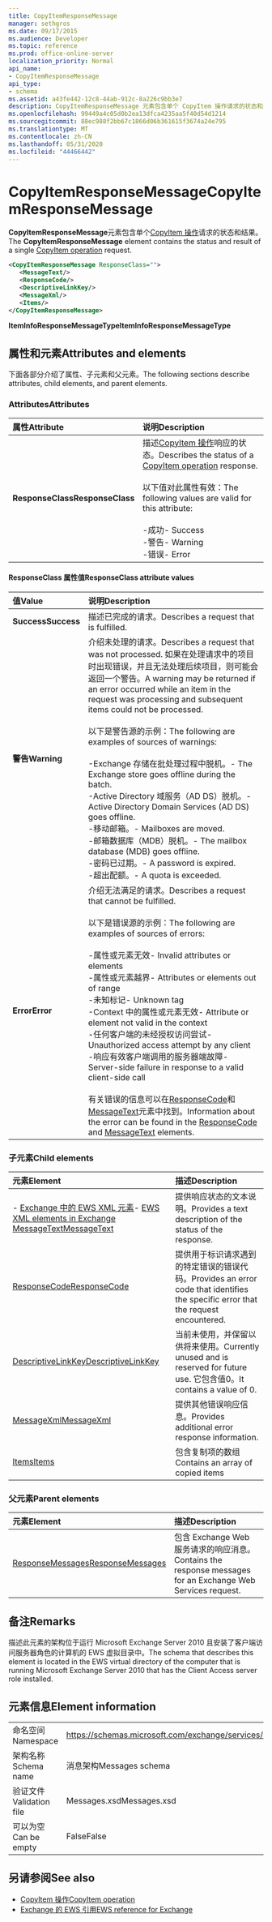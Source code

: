 ```yaml
---
title: CopyItemResponseMessage
manager: sethgros
ms.date: 09/17/2015
ms.audience: Developer
ms.topic: reference
ms.prod: office-online-server
localization_priority: Normal
api_name:
- CopyItemResponseMessage
api_type:
- schema
ms.assetid: a43fe442-12c8-44ab-912c-8a226c9bb3e7
description: CopyItemResponseMessage 元素包含单个 CopyItem 操作请求的状态和结果。
ms.openlocfilehash: 99449a4c05d0b2ea13dfca4235aa5f40d54d1214
ms.sourcegitcommit: 88ec988f2bb67c1866d06b361615f3674a24e795
ms.translationtype: MT
ms.contentlocale: zh-CN
ms.lasthandoff: 05/31/2020
ms.locfileid: "44466442"
---
```

# <a name="copyitemresponsemessage"></a><span data-ttu-id="3740b-103">CopyItemResponseMessage</span><span class="sxs-lookup"><span data-stu-id="3740b-103">CopyItemResponseMessage</span></span>

<span data-ttu-id="3740b-104">**CopyItemResponseMessage**元素包含单个[CopyItem 操作](copyitem-operation.md)请求的状态和结果。</span><span class="sxs-lookup"><span data-stu-id="3740b-104">The **CopyItemResponseMessage** element contains the status and result of a single [CopyItem operation](copyitem-operation.md) request.</span></span> 
  
```xml
<CopyItemResponseMessage ResponseClass="">
   <MessageText/>
   <ResponseCode/>
   <DescriptiveLinkKey/>
   <MessageXml/>
   <Items/>
</CopyItemResponseMessage>
```

 <span data-ttu-id="3740b-105">**ItemInfoResponseMessageType**</span><span class="sxs-lookup"><span data-stu-id="3740b-105">**ItemInfoResponseMessageType**</span></span>
## <a name="attributes-and-elements"></a><span data-ttu-id="3740b-106">属性和元素</span><span class="sxs-lookup"><span data-stu-id="3740b-106">Attributes and elements</span></span>

<span data-ttu-id="3740b-107">下面各部分介绍了属性、子元素和父元素。</span><span class="sxs-lookup"><span data-stu-id="3740b-107">The following sections describe attributes, child elements, and parent elements.</span></span>
  
### <a name="attributes"></a><span data-ttu-id="3740b-108">Attributes</span><span class="sxs-lookup"><span data-stu-id="3740b-108">Attributes</span></span>

|<span data-ttu-id="3740b-109">**属性**</span><span class="sxs-lookup"><span data-stu-id="3740b-109">**Attribute**</span></span>|<span data-ttu-id="3740b-110">**说明**</span><span class="sxs-lookup"><span data-stu-id="3740b-110">**Description**</span></span>|
|:-----|:-----|
|<span data-ttu-id="3740b-111">**ResponseClass**</span><span class="sxs-lookup"><span data-stu-id="3740b-111">**ResponseClass**</span></span> <br/> | <span data-ttu-id="3740b-112">描述[CopyItem 操作](copyitem-operation.md)响应的状态。</span><span class="sxs-lookup"><span data-stu-id="3740b-112">Describes the status of a [CopyItem operation](copyitem-operation.md) response.</span></span><br/><br/><span data-ttu-id="3740b-113">以下值对此属性有效：</span><span class="sxs-lookup"><span data-stu-id="3740b-113">The following values are valid for this attribute:</span></span><br/><br/><span data-ttu-id="3740b-114">-成功</span><span class="sxs-lookup"><span data-stu-id="3740b-114">- Success</span></span>  <br/><span data-ttu-id="3740b-115">-警告</span><span class="sxs-lookup"><span data-stu-id="3740b-115">-  Warning</span></span>  <br/><span data-ttu-id="3740b-116">-错误</span><span class="sxs-lookup"><span data-stu-id="3740b-116">-  Error</span></span>  <br/> |
   
#### <a name="responseclass-attribute-values"></a><span data-ttu-id="3740b-117">ResponseClass 属性值</span><span class="sxs-lookup"><span data-stu-id="3740b-117">ResponseClass attribute values</span></span>

|<span data-ttu-id="3740b-118">**值**</span><span class="sxs-lookup"><span data-stu-id="3740b-118">**Value**</span></span>|<span data-ttu-id="3740b-119">**说明**</span><span class="sxs-lookup"><span data-stu-id="3740b-119">**Description**</span></span>|
|:-----|:-----|
|<span data-ttu-id="3740b-120">**Success**</span><span class="sxs-lookup"><span data-stu-id="3740b-120">**Success**</span></span> <br/> |<span data-ttu-id="3740b-121">描述已完成的请求。</span><span class="sxs-lookup"><span data-stu-id="3740b-121">Describes a request that is fulfilled.</span></span>  <br/> |
|<span data-ttu-id="3740b-122">**警告**</span><span class="sxs-lookup"><span data-stu-id="3740b-122">**Warning**</span></span> <br/> | <span data-ttu-id="3740b-123">介绍未处理的请求。</span><span class="sxs-lookup"><span data-stu-id="3740b-123">Describes a request that was not processed.</span></span> <span data-ttu-id="3740b-124">如果在处理请求中的项目时出现错误，并且无法处理后续项目，则可能会返回一个警告。</span><span class="sxs-lookup"><span data-stu-id="3740b-124">A warning may be returned if an error occurred while an item in the request was processing and subsequent items could not be processed.</span></span><br/><br/><span data-ttu-id="3740b-125">以下是警告源的示例：</span><span class="sxs-lookup"><span data-stu-id="3740b-125">The following are examples of sources of warnings:</span></span><br/><br/><span data-ttu-id="3740b-126">-Exchange 存储在批处理过程中脱机。</span><span class="sxs-lookup"><span data-stu-id="3740b-126">- The Exchange store goes offline during the batch.</span></span>  <br/><span data-ttu-id="3740b-127">-Active Directory 域服务（AD DS）脱机。</span><span class="sxs-lookup"><span data-stu-id="3740b-127">-  Active Directory Domain Services (AD DS) goes offline.</span></span>  <br/><span data-ttu-id="3740b-128">-移动邮箱。</span><span class="sxs-lookup"><span data-stu-id="3740b-128">-  Mailboxes are moved.</span></span>  <br/><span data-ttu-id="3740b-129">-邮箱数据库（MDB）脱机。</span><span class="sxs-lookup"><span data-stu-id="3740b-129">-  The mailbox database (MDB) goes offline.</span></span>  <br/><span data-ttu-id="3740b-130">-密码已过期。</span><span class="sxs-lookup"><span data-stu-id="3740b-130">-  A password is expired.</span></span>  <br/><span data-ttu-id="3740b-131">-超出配额。</span><span class="sxs-lookup"><span data-stu-id="3740b-131">-  A quota is exceeded.</span></span>  <br/> |
|<span data-ttu-id="3740b-132">**Error**</span><span class="sxs-lookup"><span data-stu-id="3740b-132">**Error**</span></span> <br/> | <span data-ttu-id="3740b-133">介绍无法满足的请求。</span><span class="sxs-lookup"><span data-stu-id="3740b-133">Describes a request that cannot be fulfilled.</span></span><br/><br/><span data-ttu-id="3740b-134">以下是错误源的示例：</span><span class="sxs-lookup"><span data-stu-id="3740b-134">The following are examples of sources of errors:</span></span>  <br/><br/><span data-ttu-id="3740b-135">-属性或元素无效</span><span class="sxs-lookup"><span data-stu-id="3740b-135">- Invalid attributes or elements</span></span>  <br/><span data-ttu-id="3740b-136">-属性或元素越界</span><span class="sxs-lookup"><span data-stu-id="3740b-136">-  Attributes or elements out of range</span></span>  <br/><span data-ttu-id="3740b-137">-未知标记</span><span class="sxs-lookup"><span data-stu-id="3740b-137">-  Unknown tag</span></span>  <br/><span data-ttu-id="3740b-138">-Context 中的属性或元素无效</span><span class="sxs-lookup"><span data-stu-id="3740b-138">-  Attribute or element not valid in the context</span></span>  <br/><span data-ttu-id="3740b-139">-任何客户端的未经授权访问尝试</span><span class="sxs-lookup"><span data-stu-id="3740b-139">-  Unauthorized access attempt by any client</span></span>  <br/><span data-ttu-id="3740b-140">-响应有效客户端调用的服务器端故障</span><span class="sxs-lookup"><span data-stu-id="3740b-140">-  Server-side failure in response to a valid client-side call</span></span><br/><br/><span data-ttu-id="3740b-141">有关错误的信息可以在[ResponseCode](responsecode.md)和[MessageText](messagetext.md)元素中找到。</span><span class="sxs-lookup"><span data-stu-id="3740b-141">Information about the error can be found in the [ResponseCode](responsecode.md) and [MessageText](messagetext.md) elements.</span></span>  <br/> |
   
### <a name="child-elements"></a><span data-ttu-id="3740b-142">子元素</span><span class="sxs-lookup"><span data-stu-id="3740b-142">Child elements</span></span>

|<span data-ttu-id="3740b-143">**元素**</span><span class="sxs-lookup"><span data-stu-id="3740b-143">**Element**</span></span>|<span data-ttu-id="3740b-144">**描述**</span><span class="sxs-lookup"><span data-stu-id="3740b-144">**Description**</span></span>|
|:-----|:-----|
|<span data-ttu-id="3740b-145">- [Exchange 中的 EWS XML 元素](ews-xml-elements-in-exchange.md)</span><span class="sxs-lookup"><span data-stu-id="3740b-145">- [EWS XML elements in Exchange](ews-xml-elements-in-exchange.md)</span></span> <br/> [<span data-ttu-id="3740b-146">MessageText</span><span class="sxs-lookup"><span data-stu-id="3740b-146">MessageText</span></span>](messagetext.md) <br/> |<span data-ttu-id="3740b-147">提供响应状态的文本说明。</span><span class="sxs-lookup"><span data-stu-id="3740b-147">Provides a text description of the status of the response.</span></span>  <br/> |
|[<span data-ttu-id="3740b-148">ResponseCode</span><span class="sxs-lookup"><span data-stu-id="3740b-148">ResponseCode</span></span>](responsecode.md) <br/> |<span data-ttu-id="3740b-149">提供用于标识请求遇到的特定错误的错误代码。</span><span class="sxs-lookup"><span data-stu-id="3740b-149">Provides an error code that identifies the specific error that the request encountered.</span></span>  <br/> |
|[<span data-ttu-id="3740b-150">DescriptiveLinkKey</span><span class="sxs-lookup"><span data-stu-id="3740b-150">DescriptiveLinkKey</span></span>](descriptivelinkkey.md) <br/> |<span data-ttu-id="3740b-151">当前未使用，并保留以供将来使用。</span><span class="sxs-lookup"><span data-stu-id="3740b-151">Currently unused and is reserved for future use.</span></span> <span data-ttu-id="3740b-152">它包含值0。</span><span class="sxs-lookup"><span data-stu-id="3740b-152">It contains a value of 0.</span></span>  <br/> |
|[<span data-ttu-id="3740b-153">MessageXml</span><span class="sxs-lookup"><span data-stu-id="3740b-153">MessageXml</span></span>](messagexml.md) <br/> |<span data-ttu-id="3740b-154">提供其他错误响应信息。</span><span class="sxs-lookup"><span data-stu-id="3740b-154">Provides additional error response information.</span></span>  <br/> |
|[<span data-ttu-id="3740b-155">Items</span><span class="sxs-lookup"><span data-stu-id="3740b-155">Items</span></span>](items.md) <br/> |<span data-ttu-id="3740b-156">包含复制项的数组</span><span class="sxs-lookup"><span data-stu-id="3740b-156">Contains an array of copied items</span></span>  <br/> |
   
### <a name="parent-elements"></a><span data-ttu-id="3740b-157">父元素</span><span class="sxs-lookup"><span data-stu-id="3740b-157">Parent elements</span></span>

|<span data-ttu-id="3740b-158">**元素**</span><span class="sxs-lookup"><span data-stu-id="3740b-158">**Element**</span></span>|<span data-ttu-id="3740b-159">**描述**</span><span class="sxs-lookup"><span data-stu-id="3740b-159">**Description**</span></span>|
|:-----|:-----|
|[<span data-ttu-id="3740b-160">ResponseMessages</span><span class="sxs-lookup"><span data-stu-id="3740b-160">ResponseMessages</span></span>](responsemessages.md) <br/> |<span data-ttu-id="3740b-161">包含 Exchange Web 服务请求的响应消息。</span><span class="sxs-lookup"><span data-stu-id="3740b-161">Contains the response messages for an Exchange Web Services request.</span></span>  <br/> |
   
## <a name="remarks"></a><span data-ttu-id="3740b-162">备注</span><span class="sxs-lookup"><span data-stu-id="3740b-162">Remarks</span></span>

<span data-ttu-id="3740b-163">描述此元素的架构位于运行 Microsoft Exchange Server 2010 且安装了客户端访问服务器角色的计算机的 EWS 虚拟目录中。</span><span class="sxs-lookup"><span data-stu-id="3740b-163">The schema that describes this element is located in the EWS virtual directory of the computer that is running Microsoft Exchange Server 2010 that has the Client Access server role installed.</span></span>
  
## <a name="element-information"></a><span data-ttu-id="3740b-164">元素信息</span><span class="sxs-lookup"><span data-stu-id="3740b-164">Element information</span></span>

|||
|:-----|:-----|
|<span data-ttu-id="3740b-165">命名空间</span><span class="sxs-lookup"><span data-stu-id="3740b-165">Namespace</span></span>  <br/> |https://schemas.microsoft.com/exchange/services/2006/messages  <br/> |
|<span data-ttu-id="3740b-166">架构名称</span><span class="sxs-lookup"><span data-stu-id="3740b-166">Schema name</span></span>  <br/> |<span data-ttu-id="3740b-167">消息架构</span><span class="sxs-lookup"><span data-stu-id="3740b-167">Messages schema</span></span>  <br/> |
|<span data-ttu-id="3740b-168">验证文件</span><span class="sxs-lookup"><span data-stu-id="3740b-168">Validation file</span></span>  <br/> |<span data-ttu-id="3740b-169">Messages.xsd</span><span class="sxs-lookup"><span data-stu-id="3740b-169">Messages.xsd</span></span>  <br/> |
|<span data-ttu-id="3740b-170">可以为空</span><span class="sxs-lookup"><span data-stu-id="3740b-170">Can be empty</span></span>  <br/> |<span data-ttu-id="3740b-171">False</span><span class="sxs-lookup"><span data-stu-id="3740b-171">False</span></span>  <br/> |
   
## <a name="see-also"></a><span data-ttu-id="3740b-172">另请参阅</span><span class="sxs-lookup"><span data-stu-id="3740b-172">See also</span></span>

- [<span data-ttu-id="3740b-173">CopyItem 操作</span><span class="sxs-lookup"><span data-stu-id="3740b-173">CopyItem operation</span></span>](copyitem-operation.md)
- [<span data-ttu-id="3740b-174">Exchange 的 EWS 引用</span><span class="sxs-lookup"><span data-stu-id="3740b-174">EWS reference for Exchange</span></span>](ews-reference-for-exchange.md)

